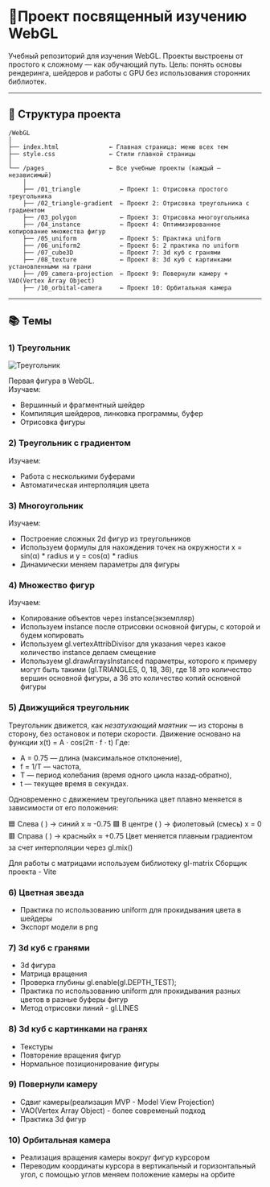 # 🎨Проект посвященный изучению WebGL

Учебный репозиторий для изучения WebGL.
Проекты выстроены от простого к сложному — как обучающий путь. 
Цель: понять основы рендеринга, шейдеров и работы с GPU без использования сторонних библиотек.

---

## 📁 Структура проекта
```
/WebGL
│
├── index.html              ← Главная страница: меню всех тем
├── style.css               ← Стили главной страницы
│
└── /pages                  ← Все учебные проекты (каждый — независимый)
    │
    ├── /01_triangle           ← Проект 1: Отрисовка простого треугольника
    ├── /02_triangle-gradient  ← Проект 2: Отрисовка треугольника с градиентом
    ├── /03_polygon            ← Проект 3: Отрисовка многоугольника
    ├── /04_instance           ← Проект 4: Оптимизированное копирование множества фигур
    ├── /05_uniform            ← Проект 5: Практика uniform
    ├── /06_uniform2           ← Проект 6: 2 практика по uniform
    ├── /07_cube3D             ← Проект 7: 3d куб с гранями
    ├── /08_texture            ← Проект 8: 3d куб с картинками установленными на грани
    ├── /09_camera-projection  ← Проект 9: Повернули камеру + VAO(Vertex Array Object)
    ├── /10_orbital-camera     ← Проект 10: Орбитальная камера
```
---

## 📚 Темы

### 1) Треугольник

![Треугольник](./assets/img/1.png)

Первая фигура в WebGL.  
Изучаем:
- Вершинный и фрагментный шейдер
- Компиляция шейдеров, линковка программы, буфер
- Отрисовка фигуры

### 2) Треугольник с градиентом 
Изучаем:
- Работа с несколькими буферами
- Автоматическая интерполяция цвета

### 3) Многоугольник
Изучаем:
- Построение сложных 2d фигур из треугольников
- Используем формулы для нахождения точек на окружности x = sin(α) * radius и y = cos(α) * radius
- Динамически меняем параметры для фигуры

### 4) Множество фигур
Изучаем: 
- Копирование объектов через instance(экземпляр)
- Используем instance после отрисовки основной фигуры, с которой и будем копировать
- Используем gl.vertexAttribDivisor для указания через какое количество instance делаем смещение
- Используем gl.drawArraysInstanced параметры, которого к примеру могут быть такими (gl.TRIANGLES, 0, 18, 36), где 18 это количество вершин основной фигуры, а 36 это количество копий основной фигуры

### 5) Движущийся треугольник

Треугольник движется, как *незатухающий маятник* — из стороны в сторону, без остановок и потери скорости. Движение основано на функции x(t) = A ⋅ cos(2π ⋅ f ⋅ t)
Где:
- A = 0.75 — длина (максимальное отклонение),
- f = 1/T — частота,
- T — период колебания (время одного цикла назад-обратно),
- t — текущее время в секундах.

Одновременно с движением треугольника цвет плавно меняется в зависимости от его положения:

🟦 Слева ( ) → синий x ≈ -0.75
🟪 В центре ( ) → фиолетовый (смесь) x = 0
🟥 Справа ( ) → красныйx ≈ +0.75
Цвет меняется плавным градиентом за счет интерполяции через gl.mix()

Для работы с матрицами используем библиотеку gl-matrix
Сборщик проекта - Vite 

### 6) Цветная звезда

- Практика по использованию uniform для прокидывания цвета в шейдеры
- Экспорт модели в png 

### 7) 3d куб с гранями

- 3d фигура
- Матрица вращения
- Проверка глубины gl.enable(gl.DEPTH_TEST);
- Практика по использованию uniform для прокидывания разных цветов в разные буферы фигур
- Метод отрисовки линий - gl.LINES

### 8) 3d куб с картинками на гранях

- Текстуры
- Повторение вращения фигур
- Нормальное позиционирование фигуры 

### 9) Повернули камеру

- Сдвиг камеры(реализация MVP - Model View Projection)
- VAO(Vertex Array Object) - более современый подход 
- Практика 3d фигур

### 10) Орбитальная камера

- Реализация вращения камеры вокруг фигур курсором
- Переводим координаты курсора в вертикальный и горизонтальный угол, с помощью углов меняем положение камеры на орбите